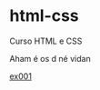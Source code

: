 # html-css
 Curso HTML e CSS

 Aham é os d né vidan

<p><a href="https://github.com/YanTheisenn/html-css/blob/main/exercicios/ex001/index.html">ex001</p>
